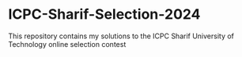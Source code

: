 # ICPC-Sharif-Selection-2024
This repository contains my solutions to the ICPC Sharif University of Technology online selection contest
